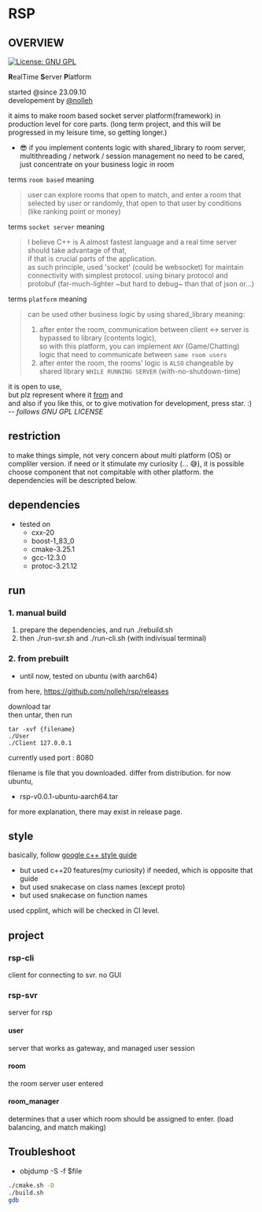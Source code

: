 # RSP
## OVERVIEW

[![License: GNU GPL](https://img.shields.io/badge/License-GNU%20GPL-blue.svg)](https://opensource.org/licenses/gpl-3-0)

**R**ealTime **S**erver **P**latform

started @since 23.09.10  
developement by [@nolleh](mailto:nolleh7707@gmail.com)

it aims to make room based socket server platform(framework) in production level for core parts.
(long term project, and this will be progressed in my leisure time, so getting longer.)

- 😎 if you implement contents logic with shared_library to room server,    
multithreading / network / session management no need to be cared,  
just concentrate on your business logic in room 

terms `room based` meaning
> user can explore rooms that open to match, and enter a room that selected by user or 
> randomly, that open to that user by conditions (like ranking point or money)

terms `socket server` meaning 
> I believe C++ is A almost fastest language and a real time server should take advantage of that,  
> if that is crucial parts of the application.  
> as such principle, used 'socket' (could be websocket) for maintain connectivity with simplest protocol.
> using binary protocol and protobuf (far-much-lighter ~but hard to debug~ than that of json or...)

terms `platform` meaning
> can be used other business logic by using shared_library
> meaning:   
> 1. after enter the room, communication between client <-> server is bypassed to library (contents logic),  
so with this platform, you can implement `ANY` (Game/Chatting) logic that need to communicate between `same room users`
> 2. after enter the room, the rooms' logic is `ALSO` changeable by shared library `WHILE RUNNING SERVER` (with-no-shutdown-time)

it is open to use,  
but plz represent where it [from](https://github.com/nolleh/rsp) and  
and also if you like this, or to give motivation for development, press star. :)
-- *follows GNU GPL LICENSE*

## restriction
to make things simple, not very concern about multi platform (OS) 
or compliler version.
if need or it stimulate my curiosity (... 😅), it is possible choose component that not compitable with other platform.
the dependencies will be descripted below.  

## dependencies

- tested on
    - cxx-20
    - boost-1_83_0
    - cmake-3.25.1
    - gcc-12.3.0
    - protoc-3.21.12

## run

### 1. manual build

1. prepare the dependencies, and run ./rebuild.sh
2. then ./run-svr.sh and ./run-cli.sh (with indivisual terminal)

### 2. from prebuilt

- until now, tested on ubuntu (with aarch64)

from here,
https://github.com/nolleh/rsp/releases

download tar  
then untar, then run

```
tar -xvf {filename}
./User
./Client 127.0.0.1
```

currently used port : 8080

filename is file that you downloaded. differ from distribution. for now ubuntu, 
- rsp-v0.0.1-ubuntu-aarch64.tar

for more explanation, there may exist in release page.

## style

basically, follow [google c++ style guide](https://google.github.io/styleguide/cppguide.html)
- but used c++20 features(my curiosity) if needed, which is opposite that guide
- but used snakecase on class names (except proto)
- but used snakecase on function names 

used cpplint, which will be checked in CI level.  

## project

### rsp-cli
client for connecting to svr. no GUI 

### rsp-svr
server for rsp

#### user 
server that works as gateway, and managed user session 

#### room
the room server user entered

#### room_manager
determines that a user which room should be assigned to enter.
(load balancing, and match making)

## Troubleshoot
- objdump -S -f $file

```bash
./cmake.sh -D
./build.sh
gdb
```
